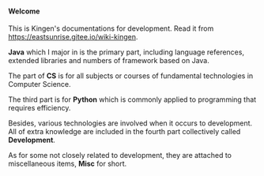 #### Welcome

This is Kingen's documentations for development. Read it from <https://eastsunrise.gitee.io/wiki-kingen>.

**Java** which I major in  is the primary part, including language references, extended libraries and numbers of framework based on Java.

The part of **CS** is for all subjects or courses of fundamental technologies in Computer Science.

The third part is for **Python** which is commonly applied to programming that requires efficiency.

Besides, various technologies are involved when it occurs to development. All of extra knowledge are included in the fourth part collectively called **Development**.

As for some not closely related to development, they are attached to miscellaneous items, **Misc** for short.